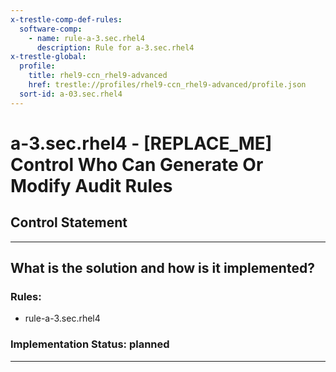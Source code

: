 ```yaml
---
x-trestle-comp-def-rules:
  software-comp:
    - name: rule-a-3.sec.rhel4
      description: Rule for a-3.sec.rhel4
x-trestle-global:
  profile:
    title: rhel9-ccn_rhel9-advanced
    href: trestle://profiles/rhel9-ccn_rhel9-advanced/profile.json
  sort-id: a-03.sec.rhel4
---
```


# a-3.sec.rhel4 - \[REPLACE_ME\] Control Who Can Generate Or Modify Audit Rules

## Control Statement

______________________________________________________________________

## What is the solution and how is it implemented?

<!-- For implementation status enter one of: implemented, partial, planned, alternative, not-applicable -->

<!-- Note that the list of rules under ### Rules: is read-only and changes will not be captured after assembly to JSON -->

<!-- Add control implementation description here for control: a-3.sec.rhel4 -->

### Rules:

  - rule-a-3.sec.rhel4

### Implementation Status: planned

______________________________________________________________________
